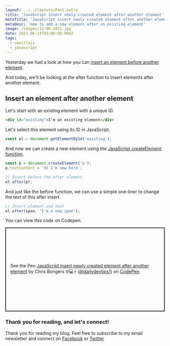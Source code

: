 ```yaml
---
layout: ../../layouts/Post.astro
title: 'JavaScript insert newly created element after another element'
metaTitle: 'JavaScript insert newly created element after another element'
metaDesc: 'How to add a new element after an existing element'
image: /images/13-06-2021.jpg
date: 2021-06-13T03:00:00.000Z
tags:
  - vanillajs
  - javascript
---
```


Yesterday we had a look at how you can [insert an element before another element](https://daily-dev-tips.com/posts/javascript-insert-newly-created-element-before-another-element/).

And today, we'll be looking at the after function to insert elements after another element.

## Insert an element after another element

Let's start with an existing element with a unique ID.

```html
<div id="existing">I'm an existing element</div>
```

Let's select this element using its ID in JavaScript.

```js
const el = document.getElementById('existing');
```

And now we can create a new element using the [JavaScript createElement function](https://daily-dev-tips.com/posts/javascript-creating-a-new-element/).

```js
const p = document.createElement('p');
p.textContent = `Hi I'm new here`;

// Insert before the after element
el.after(p);
```

And just like the before function, we can use a simple one-liner to change the text of this after insert.

```js
// Insert element and text
el.after(span, "I'm a new span");
```

You can view this code on Codepen.

<p class="codepen" data-height="265" data-theme-id="dark" data-default-tab="js,result" data-user="dailydevtips1" data-slug-hash="NWpBYyq" style="height: 265px; box-sizing: border-box; display: flex; align-items: center; justify-content: center; border: 2px solid; margin: 1em 0; padding: 1em;" data-pen-title="JavaScript insert newly created element after another element">
  <span>See the Pen <a href="https://codepen.io/dailydevtips1/pen/NWpBYyq">
  JavaScript insert newly created element after another element</a> by Chris Bongers 🤓💻⚡️ (<a href="https://codepen.io/dailydevtips1">@dailydevtips1</a>)
  on <a href="https://codepen.io">CodePen</a>.</span>
</p>
<script async src="https://cpwebassets.codepen.io/assets/embed/ei.js"></script>

### Thank you for reading, and let's connect!

Thank you for reading my blog. Feel free to subscribe to my email newsletter and connect on [Facebook](https://www.facebook.com/DailyDevTipsBlog) or [Twitter](https://twitter.com/DailyDevTips1)
